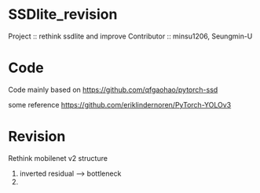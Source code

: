 # SSDlite_revision
Project :: rethink ssdlite and improve
Contributor :: minsu1206, Seungmin-U

# Code
Code mainly based on https://github.com/qfgaohao/pytorch-ssd

some reference
  https://github.com/eriklindernoren/PyTorch-YOLOv3
  
  
# Revision

Rethink mobilenet v2 structure

1. inverted residual --> bottleneck
2. 
